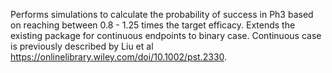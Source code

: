 Performs simulations to calculate the probability of success in Ph3 based on reaching between 0.8 - 1.25 times the target efficacy. Extends the existing package for continuous endpoints to binary case. Continuous case is previously described by  Liu et al https://onlinelibrary.wiley.com/doi/10.1002/pst.2330.
